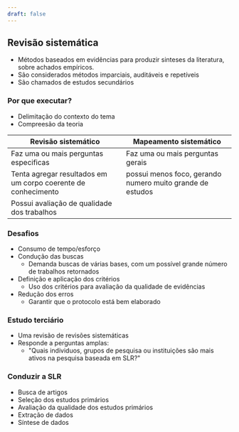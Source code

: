 ```yaml
---
draft: false
---
```



## Revisão sistemática
- Métodos baseados em evidências para produzir sinteses da literatura, sobre achados empíricos.
- São considerados métodos imparciais, auditáveis e repetíveis
- São chamados de estudos secundários
### Por que executar?
- Delimitação do contexto do tema
- Compreesão da teoria

| Revisão sistemático                                           | Mapeamento sistemático                                    |
| ------------------------------------------------------------- | --------------------------------------------------------- |
| Faz uma ou mais perguntas especificas                         | Faz uma ou mais perguntas gerais                          |
| Tenta agregar resultados em um corpo coerente de conhecimento | possui menos foco, gerando numero muito grande de estudos |
| Possui avaliação de qualidade dos trabalhos                   |                                                           |

### Desafios
- Consumo de tempo/esforço
- Condução das buscas
	- Demanda buscas de várias bases, com um possível grande número de trabalhos retornados
- Definição e aplicação dos critérios
	- Uso dos critérios para avaliação  da qualidade de evidências
- Redução dos erros
	- Garantir que o protocolo está bem elaborado

### Estudo terciário
- Uma revisão de revisões sistemáticas
- Responde a perguntas amplas:
	- "Quais individuos, grupos de pesquisa ou instituições são mais ativos na pesquisa baseada em SLR?"

### Conduzir a SLR
- Busca de artigos
- Seleção dos estudos primários
- Avaliação da qualidade dos estudos primários
- Extração de dados
- Síntese de dados

